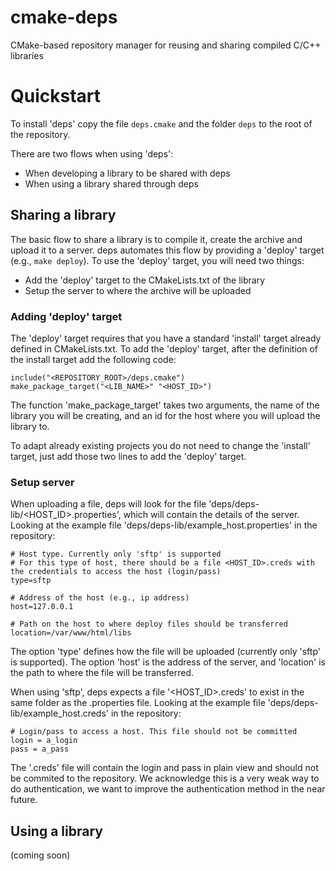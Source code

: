 # cmake-deps
CMake-based repository manager for reusing and sharing compiled C/C++ libraries


# Quickstart

To install 'deps' copy the file `deps.cmake` and the folder `deps` to the root of the repository.

There are two flows when using 'deps':
- When developing a library to be shared with deps
- When using a library shared through deps

## Sharing a library

The basic flow to share a library is to compile it, create the archive and upload it to a server. deps automates this flow by providing a 'deploy' target (e.g., `make deploy`). To use the 'deploy' target, you will need two things:
- Add the 'deploy' target to the CMakeLists.txt of the library 
- Setup the server to where the archive will be uploaded

### Adding 'deploy' target

The 'deploy' target requires that you have a standard 'install' target already defined in CMakeLists.txt. To add the 'deploy' target, after the definition of the install target add the following code:

```
include("<REPOSITORY_ROOT>/deps.cmake")
make_package_target("<LIB_NAME>" "<HOST_ID>")
```

The function 'make_package_target' takes two arguments, the name of the library you will be creating, and an id for the host where you will upload the library to. 

To adapt already existing projects you do not need to change the 'install' target, just add those two lines to add the 'deploy' target.

### Setup server

When uploading a file, deps will look for the file 'deps/deps-lib/<HOST_ID>.properties', which will contain the details of the server. Looking at the example file 'deps/deps-lib/example_host.properties' in the repository:

```
# Host type. Currently only 'sftp' is supported
# For this type of host, there should be a file <HOST_ID>.creds with the credentials to access the host (login/pass)
type=sftp

# Address of the host (e.g., ip address)
host=127.0.0.1

# Path on the host to where deploy files should be transferred
location=/var/www/html/libs
```

The option 'type' defines how the file will be uploaded (currently only 'sftp' is supported). The option 'host' is the address of the server, and 'location' is the path to where the file will be transferred.

When using 'sftp', deps expects a file '<HOST_ID>.creds' to exist in the same folder as the .properties file. Looking at the example file 'deps/deps-lib/example_host.creds' in the repository:

```
# Login/pass to access a host. This file should not be committed
login = a_login
pass = a_pass
```

The '.creds' file will contain the login and pass in plain view and should not be commited to the repository. We acknowledge this is a very weak way to do authentication, we want to improve the authentication method in the near future.

## Using a library

(coming soon)
